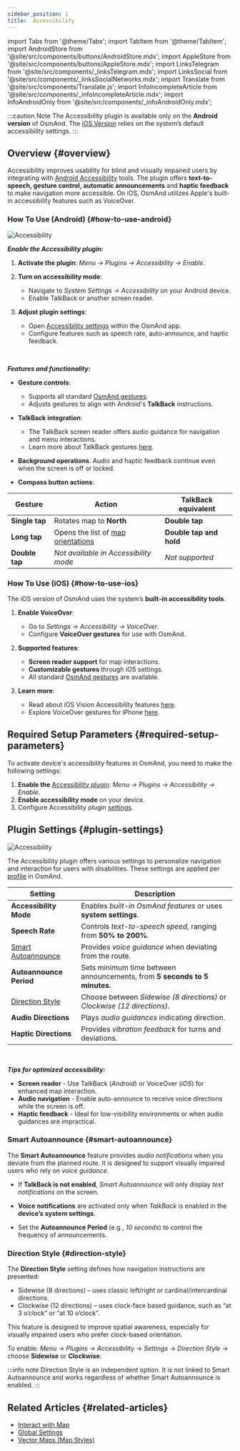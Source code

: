 ```yaml
---
sidebar_position: 1
title:  Accessibility
---
```


import Tabs from '@theme/Tabs';
import TabItem from '@theme/TabItem';
import AndroidStore from '@site/src/components/buttons/AndroidStore.mdx';
import AppleStore from '@site/src/components/buttons/AppleStore.mdx';
import LinksTelegram from '@site/src/components/_linksTelegram.mdx';
import LinksSocial from '@site/src/components/_linksSocialNetworks.mdx';
import Translate from '@site/src/components/Translate.js';
import InfoIncompleteArticle from '@site/src/components/_infoIncompleteArticle.mdx';
import InfoAndroidOnly from '@site/src/components/_infoAndroidOnly.mdx';

:::caution Note
The Accessibility plugin is available only on the **Android version** of OsmAnd. The [iOS Version](#how-to-use-ios) relies on the system’s default accessibility settings.
:::

## Overview {#overview}

Accessibility improves usability for blind and visually impaired users by integrating with [Android Accessibility](https://www.android.com/accessibility/) tools. The plugin offers **text-to-speech, gesture control, automatic announcements** and **haptic feedback** to make navigation more accessible. On iOS, OsmAnd utilizes Apple's built-in accessibility features such as VoiceOver.


### How To Use (Android) {#how-to-use-android}

![Accessibility](@site/static/img/plugins/Accessibility/access_turned_off.png)

***Enable the Accessibility plugin:***  

1. **Activate the plugin**: *Menu → Plugins → Accessibility → Enable*.

2. **Turn on accessibility mode**:  
   - Navigate to *System Settings → Accessibility* on your Android device.
   - Enable TalkBack or another screen reader.

3. **Adjust plugin settings**:  
   - Open [Accessibility settings](#plugin-settings) within the OsmAnd app.
   - Configure features such as speech rate, auto-announce, and haptic feedback.

<br/>

***Features and functionality:***

- **Gesture controls**:
   - Supports all standard [OsmAnd gestures](../map/interact-with-map.md#gestures).
   - Adjusts gestures to align with Android's **TalkBack** instructions.

- **TalkBack integration**:
   - The TalkBack screen reader offers audio guidance for navigation and menu interactions.
   - Learn more about TalkBack gestures [here](https://support.google.com/accessibility/android/answer/6151827?hl=en&ref_topic=10601570#zippy=%2Cother%2Cbasic-navigation).

- **Background operations**. Audio and haptic feedback continue even when the screen is off or locked.

- **Compass button actions**:

| Gesture | Action | TalkBack equivalent |
|-----|-----|-----|
| **Single tap** | Rotates map to **North** | **Double tap** |
| **Long tap** | Opens the list of [map orientations](../map/interact-with-map.md#map-orientation-modes) | **Double tap and hold** |
| **Double tap** | *Not available in Accessibility mode* | *Not supported* |


### How To Use (iOS) {#how-to-use-ios}

The iOS version of OsmAnd uses the system’s **built-in accessibility tools**.

1. **Enable VoiceOver**:
   - Go to *Settings → Accessibility → VoiceOver*.
   - Configure **VoiceOver gestures** for use with OsmAnd.

2. **Supported features**:
   - **Screen reader support** for map interactions.
   - **Customizable gestures** through iOS settings.
   - All standard [OsmAnd gestures](../map/interact-with-map.md#gestures) are available.

3. **Learn more**:
   - Read about iOS Vision Accessibility features [here](https://www.apple.com/accessibility/vision/).
   - Explore VoiceOver gestures for iPhone [here](https://support.apple.com/en-gb/guide/iphone/iph3e2e2281/ios).


## Required Setup Parameters {#required-setup-parameters}

To activate device's accessibility features in OsmAnd, you need to make the following settings:

1. **Enable the** [Accessibility plugin](../plugins/index.md#enable--disable):  *Menu → Plugins → Accessibility → Enable*.  
2. **Enable accessibility mode** on your device.
3. Configure Accessibility plugin [settings](#plugin-settings).


## Plugin Settings {#plugin-settings}

*<Translate android="true" ids="shared_string_menu,plugins_menu_group,shared_string_accessibility,shared_string_settings"/>*

![Accessibility](@site/static/img/plugins/Accessibility/access_.png)  

The Accessibility plugin offers various settings to personalize navigation and interaction for users with disabilities. These settings are applied per [profile](../personal/profiles.md) in OsmAnd.

| Setting                   | Description |  
|---------------------------|-------------|  
| **Accessibility Mode**    | Enables *built-in OsmAnd features* or uses **system settings**. |  
| **Speech Rate**           | Controls *text-to-speech speed*, ranging from **50% to 200%**. |  
| [Smart Autoannounce](#smart-autoannounce)    | Provides *voice guidance* when deviating from the route. |  
| **Autoannounce Period**   | Sets minimum time between announcements, from **5 seconds to 5 minutes**. |  
| [Direction Style](#direction-style)       | Choose between *Sidewise (8 directions)* or *Clockwise (12 directions)*. |  
| **Audio Directions**      | Plays *audio guidances* indicating direction. |  
| **Haptic Directions**     | Provides *vibration feedback* for turns and deviations.|  

<!--
- **Accessibility Mode**. Enable special tools that help people with disabilities interact with the OsmAnd app. There are three modes: *On* - turns on the built-in OsmAnd features, *Off* - turns off all plugin features, and *According to the Android system settings* - turns on Android system settings.

- **Speech rate**. Adjust the speech rate of the text-to-speech, ranging from 50%  to 200%.

- **Smart autoannounce**. If enabled, you will receive voice announcements when you deviate from the set track.

- **Autoannounce period**. This is an automatic announcement of the direction and distance to your destination. You can select a minimal time between announcements, ranging from 5 seconds to 5 minutes.

- **Direction style**. Choose how the OsmAnd app will notify you about directions. *Sidewise* - indicates the direction to the sides of the world (8 directions), *Clockwise* - indicates directions oriented to the clock face (12 directions).

- **Audio directions**. Provides feedback when navigating by indicating the direction to the target point with sound.

- **Haptic directions**. This setting provides haptic feedback when navigating. The vibration indicates the direction to the target point and deviations from the path.
-->

<br/>

***Tips for optimized accessibility:***

- **Screen reader** - Use TalkBack (*Android*) or VoiceOver (*iOS*) for enhanced map interaction.
- **Audio navigation** - Enable auto-announce to receive voice directions while the screen is off.
- **Haptic feedback** - Ideal for low-visibility environments or when audio guidances are impractical.


### Smart Autoannounce {#smart-autoannounce}

The **Smart Autoannounce** feature provides *audio notifications* when you deviate from the planned route. It is designed to support visually impaired users who rely on *voice guidance*.  

- If **TalkBack is not enabled**, *Smart Autoannounce* will only display *text notifications* on the screen.  

- **Voice notifications** are activated only when *TalkBack* is enabled in the **device’s system settings**.  

- Set the **Autoannounce Period** (e.g., *10 seconds*) to control the frequency of announcements.


### Direction Style {#direction-style}

The **Direction Style** setting defines how navigation instructions are presented:

- Sidewise (8 directions) – uses classic left/right or cardinal/intercardinal directions.
- Clockwise (12 directions) – uses clock-face based guidance, such as “at 3 o’clock” or “at 10 o’clock”.

This feature is designed to improve spatial awareness, especially for visually impaired users who prefer clock-based orientation.

To enable:
*Menu* → *Plugins* → *Accessibility* → *Settings* → *Direction Style* → choose **Sidewise** or **Clockwise**.

:::info note
Direction Style is an independent option. It is not linked to Smart Autoannounce and works regardless of whether Smart Autoannounce is enabled.
:::

## Related Articles {#related-articles}

- [Interact with Map](../../user/map/interact-with-map.md)
- [Global Settings](../../user/personal/global-settings.md)
- [Vector Maps (Map Styles)](../../user/map/vector-maps.md)


